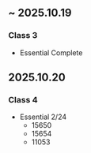 ## ~ 2025.10.19
### Class 3  
- Essential Complete

## 2025.10.20
### Class 4  
- Essential 2/24  
  - 15650  
  - 15654
  - 11053